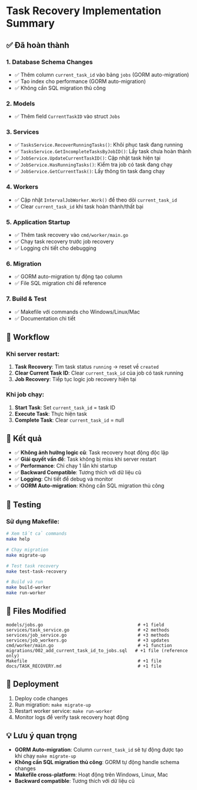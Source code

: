 # Task Recovery Implementation Summary

## ✅ Đã hoàn thành

### 1. Database Schema Changes
- ✅ Thêm column `current_task_id` vào bảng `jobs` (GORM auto-migration)
- ✅ Tạo index cho performance (GORM auto-migration)
- ✅ Không cần SQL migration thủ công

### 2. Models
- ✅ Thêm field `CurrentTaskID` vào struct `Jobs`

### 3. Services
- ✅ `TasksService.RecoverRunningTasks()`: Khôi phục task đang running
- ✅ `TasksService.GetIncompleteTasksByJobID()`: Lấy task chưa hoàn thành
- ✅ `JobService.UpdateCurrentTaskID()`: Cập nhật task hiện tại
- ✅ `JobService.HasRunningTasks()`: Kiểm tra job có task đang chạy
- ✅ `JobService.GetCurrentTask()`: Lấy thông tin task đang chạy

### 4. Workers
- ✅ Cập nhật `IntervalJobWorker.Work()` để theo dõi `current_task_id`
- ✅ Clear `current_task_id` khi task hoàn thành/thất bại

### 5. Application Startup
- ✅ Thêm task recovery vào `cmd/worker/main.go`
- ✅ Chạy task recovery trước job recovery
- ✅ Logging chi tiết cho debugging

### 6. Migration
- ✅ GORM auto-migration tự động tạo column
- ✅ File SQL migration chỉ để reference

### 7. Build & Test
- ✅ Makefile với commands cho Windows/Linux/Mac
- ✅ Documentation chi tiết

## 🔄 Workflow

### Khi server restart:
1. **Task Recovery**: Tìm task status `running` → reset về `created`
2. **Clear Current Task ID**: Clear `current_task_id` của job có task running
3. **Job Recovery**: Tiếp tục logic job recovery hiện tại

### Khi job chạy:
1. **Start Task**: Set `current_task_id` = task ID
2. **Execute Task**: Thực hiện task
3. **Complete Task**: Clear `current_task_id` = null

## 🎯 Kết quả

- ✅ **Không ảnh hưởng logic cũ**: Task recovery hoạt động độc lập
- ✅ **Giải quyết vấn đề**: Task không bị miss khi server restart
- ✅ **Performance**: Chỉ chạy 1 lần khi startup
- ✅ **Backward Compatible**: Tương thích với dữ liệu cũ
- ✅ **Logging**: Chi tiết để debug và monitor
- ✅ **GORM Auto-migration**: Không cần SQL migration thủ công

## 🧪 Testing

### Sử dụng Makefile:
```bash
# Xem tất cả commands
make help

# Chạy migration
make migrate-up

# Test task recovery
make test-task-recovery

# Build và run
make build-worker
make run-worker
```

## 📝 Files Modified

```
models/jobs.go                                    # +1 field
services/task_service.go                          # +2 methods
services/job_service.go                           # +3 methods  
services/job_workers.go                           # +3 updates
cmd/worker/main.go                                # +1 function
migrations/002_add_current_task_id_to_jobs.sql   # +1 file (reference only)
Makefile                                          # +1 file
docs/TASK_RECOVERY.md                             # +1 file
```

## 🚀 Deployment

1. Deploy code changes
2. Run migration: `make migrate-up`
3. Restart worker service: `make run-worker`
4. Monitor logs để verify task recovery hoạt động

## 💡 Lưu ý quan trọng

- **GORM Auto-migration**: Column `current_task_id` sẽ tự động được tạo khi chạy `make migrate-up`
- **Không cần SQL migration thủ công**: GORM tự động handle schema changes
- **Makefile cross-platform**: Hoạt động trên Windows, Linux, Mac
- **Backward compatible**: Tương thích với dữ liệu cũ